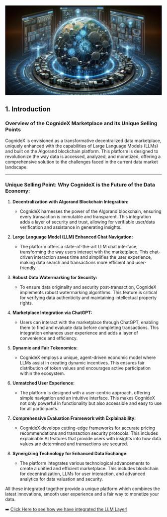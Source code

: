 ![Alt text](Assets/1..png)

## 1. Introduction

### Overview of the CognideX Marketplace and its Unique Selling Points


CognideX is envisioned as a transformative decentralized data marketplace, uniquely enhanced with the capabilities of Large Language Models (LLMs) and built on the Algorand blockchain platform. This platform is designed to revolutionize the way data is accessed, analyzed, and monetized, offering a comprehensive solution to the challenges faced in the current data market landscape.

---

### Unique Selling Point: Why CognideX is the Future of the Data Economy:

1. **Decentralization with Algorand Blockchain Integration:**
   - CognideX harnesses the power of the Algorand blockchain, ensuring every transaction is immutable and transparent. This integration adds a layer of security and trust, allowing for verifiable user/data verification and assistance in generating insights.

2. **Large Language Model (LLM) Enhanced Chat Navigation:**
   - The platform offers a state-of-the-art LLM chat interface, transforming the way users interact with the marketplace. This chat-driven interaction saves time and simplifies the user experience, making data search and transactions more efficient and user-friendly.

3. **Robust Data Watermarking for Security:**
   - To ensure data originality and security post-transaction, CognideX implements robust watermarking algorithms. This feature is critical for verifying data authenticity and maintaining intellectual property rights.

4. **Marketplace Integration via ChatGPT:**
   - Users can interact with the marketplace through ChatGPT, enabling them to find and evaluate data before completing transactions. This integration enhances user experience and adds a layer of convenience and efficiency.

5. **Dynamic and Fair Tokenomics:**
   - CognideX employs a unique, agent-driven economic model where LLMs assist in creating dynamic incentives. This ensures fair distribution of token values and encourages active participation within the ecosystem.

6. **Unmatched User Experience:**
   - The platform is designed with a user-centric approach, offering simple navigation and an intuitive interface. This makes CognideX not only powerful in functionality but also accessible and easy to use for all participants.

7. **Comprehensive Evaluation Framework with Explainability:**
   - CognideX develops cutting-edge frameworks for accurate pricing recommendations and transaction security protocols. This includes explainable AI features that provide users with insights into how data values are determined and transactions are secured.

8. **Synergizing Technology for Enhanced Data Exchange:**
   - The platform integrates various technological advancements to create a unified and efficient marketplace. This includes blockchain for decentralization, LLMs for user interaction, and advanced analytics for data valuation and security.


All these integrated together provide a unique platform which combines the latest innovations, smooth user experience and a fair way to monetize your data.

➡️ [Click Here to see how we have integrated the LLM Layer!](2-LLMChat.md) 

